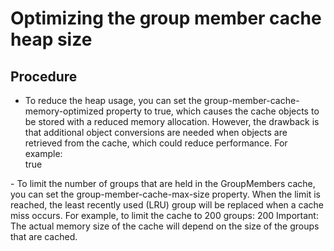 # Optimizing the group member cache heap size

## Procedure

- To reduce the heap usage, you can set the group-member-cache-memory-optimized
property to true, which causes the cache objects to be stored with a reduced memory
allocation. However, the drawback is that additional object conversions are needed when objects are
retrieved from the cache, which could reduce performance.
For
example:<server merge="mergeChildren">                 
    <group-member-cache-memory-optimized merge="replace">true</group-member-cache-memory-optimized>
</server>
- To limit the number of groups that are held in the GroupMembers cache, you can set the
group-member-cache-max-size  property. When the limit is reached, the least
recently used (LRU) group will be replaced when a cache miss occurs. 
For example, to limit the cache to 200
groups:<server merge="mergeChildren">
    <group-member-cache-max-size merge="replace">200</group-member-cache-max-size>
</server>Important: The actual memory size of the cache will depend on the size of the groups that are
cached.